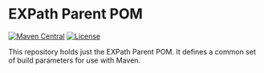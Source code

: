# EXPath Parent POM
[![Maven Central](https://img.shields.io/maven-central/v/org.expath/expath-parent.svg?label=Maven%20Central)](https://search.maven.org/search?q=g:%22org.expath%22%20AND%20a:%22expath-parent%22)
[![License](https://img.shields.io/badge/license-MPL%201.0-blue.svg)](https://opensource.org/licenses/MPL-1.0)

This repository holds just the EXPath Parent POM. It defines a common set of build parameters for use with Maven. 
